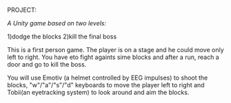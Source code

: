 PROJECT:

*A Unity game based on two levels:*

1)dodge the blocks
2)kill the final boss

This is a first person game. The player is on a stage and he could move only left to right. You have eto fight againts sime blocks and after a run, reach a door and go to kill the boss. 

You will use Emotiv (a helmet controlled by EEG impulses) to shoot the blocks, "w"/"a"/"s"/"d" keyboards to move the player left to right and Tobii(an eyetracking system) to look around and aim the blocks. 


